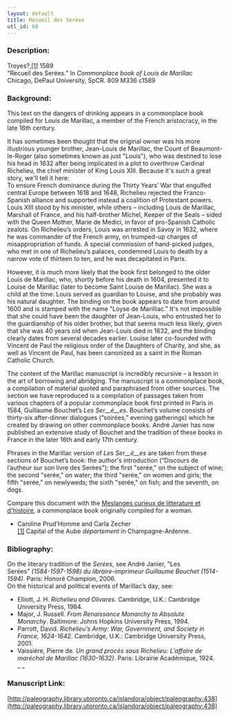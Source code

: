 ```yaml
---
layout: default
title: Recueil des Serées
utl_id: 68
---
```


### Description:

Troyes?,<a id="_ftnref1">[[1]](#_ftn1)</a> 1589­­<br>
“Recueil des Serées.” In _Commonplace book of Louis de Marillac_<br>
Chicago, DePaul University, SpCR. 809 M336 c1589

### Background:

This text on the dangers of drinking appears in a commonplace book compiled for Louis de Marillac, a member of the French aristocracy, in the late 16th century.

It has sometimes been thought that the original owner was his more illustrious younger brother, Jean-Louis de Marillac, the Count of Beaumont-le-Roger (also sometimes known as just "Louis"), who was destined to lose his head in 1632 after being implicated in a plot to overthrow Cardinal Richelieu, the chief minister of King Louis XIII. Because it's such a great story, we'll tell it here:<br>
To ensure French dominance during the Thirty Years’ War that engulfed central Europe between 1618 and 1648, Richelieu rejected the Franco-Spanish alliance and supported instead a coalition of Protestant powers. Louis XIII stood by his minister, while others – including Louis de Marillac, Marshall of France, and his half-brother Michel, Keeper of the Seals – sided with the Queen Mother, Marie de Medici, in favor of pro-Spanish Catholic zealots. On Richelieu’s orders, Louis was arrested in Savoy in 1632, where he was commander of the French army, on trumped-up charges of misappropriation of funds. A special commission of hand-picked judges, who met in one of Richelieu’s palaces, condemned Louis to death by a narrow vote of thirteen to ten, and he was decapitated in Paris.

However, it is much more likely that the book first belonged to the older Louis de Marillac, who, shortly before his death in 1604, presented it to Louise de Marillac (later to become Saint Louise de Marillac). She was a child at the time. Louis served as guardian to Louise, and she probably was his natural daughter. The binding on the book appears to date from around 1600 and is stamped with the name "Loyse de Marilliac." It's not impossible that she could have been the daughter of Jean-Louis, who entrusted her to the guardianship of his older brother, but that seems much less likely, given that she was 40 years old when Jean-Louis died in 1632, and the binding clearly dates from several decades earlier. Louise later co-founded with Vincent de Paul the religious order of the Daughters of Charity, and she, as well as Vincent de Paul, has been canonized as a saint in the Roman Catholic Church.

The content of the Marillac manuscript is incredibly recursive – a lesson in the art of borrowing and abridging. The manuscript is a commonplace book, a compilation of material quoted and paraphrased from other sources. The section we have reproduced is a compilation of passages taken from various chapters of a popular commonplace book first printed in Paris in 1584, Guillaume Bouchet’s _Les Ser__é__es_. Bouchet’s volume consists of thirty-six after-dinner dialogues (“soirées,” evening gatherings) which he created by drawing on other commonplace books. André Janier has now published an extensive study of Bouchet and the tradition of these books in France in the later 16th and early 17th century.

Phrases in the Marillac version of _Les Ser__é__es_ are taken from these sections of Bouchet’s book: the author's introduction (“Discours de l’autheur sur son livre des Serées”); the first "serée," on the subject of wine; the second "serée," on water; the third "serée," on women and girls; the fifth "serée," on newlyweds; the sixth "serée," on fish; and the seventh, on dogs.

Compare this document with the [Meslanges curieux de litterature et d'histoire](https://paleography.library.utoronto.ca/islandora/object/paleography:496#072a4412-d288-46f9-9c59-a41c073d1a8b), a commonplace book originally compiled for a woman.

- Caroline Prud’Homme and Carla Zecher<br>
<a id="_ftn1">[[1]](#_ftnref1)</a> Capital of the Aube _département_ in Champagne-Ardenne.

### Bibliography:

On the literary tradition of the _Serées_, see André Janier, "Les Serées" _(1584-1597-1598) du libraire-imprimeur Guillaume Bouchet (1514-1594)_. Paris: Honoré Champion, 2006.<br>
On the historical and political events of Marillac’s day, see:
- Elliott, J. H. _Richelieu and Olivares_. Cambridge, U.K.: Cambridge University Press, 1984. 
- Major, J. Russell. _From Renaissance Monarchy to Absolute Monarchy_. Baltimore: Johns Hopkins University Press, 1994. 
- Parrott, David. _Richelieu’s Army: War, Government, and Society in France, 1624-1642_. Cambridge, U.K.: Cambridge University Press, 2001. 
- Vaissière, Pierre de. _Un grand procès sous Richelieu: L’affaire de maréchal de Marillac (1630-1632)_. Paris: Librairie Académique, 1924. <br>
_ _

### Manuscript Link:

[http://paleography.library.utoronto.ca/islandora/object/paleography:438](http://paleography.library.utoronto.ca/islandora/object/paleography:438)
